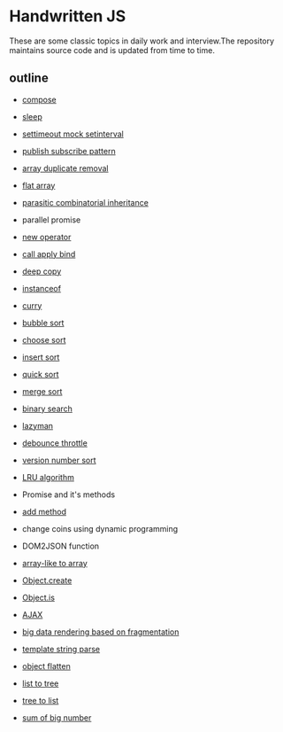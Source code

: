 # Handwritten JS

These are some classic topics in daily work and interview.The repository maintains source code and is updated from time to time.

## outline

- [compose](./src/compose.js)

- [sleep](./src/sleep.js)

- [settimeout mock setinterval](./src/settimeout-mock-setinterval.js)

- [publish subscribe pattern](./src/publish-subscribe.js)

- [array duplicate removal](./src/array-duplicate-removal.js)

- [flat array](./src/flat-array.js)

- [parasitic combinatorial inheritance](./src/parasitic-combinatorial-inheritance.js)

- parallel promise

- [new operator](./src/new-operator.js)

- [call apply bind](./src/call-apply-bind.js)

- [deep copy](./src/deep-copy.js)

- [instanceof](./src/instanceof.js)

- [curry](./src/curry.js)

- [bubble sort](./src/bubble-sort.js)

- [choose sort](./src/choose-sort.js)

- [insert sort](./src/insert-sort.js)

- [quick sort](./src/quick-sort.js)

- [merge sort](./src/merge-sort.js)

- [binary search](./src/binary-search.js)

- [lazyman](./src/lazyman.js)

- [debounce throttle](./src/debounce-throttle.js)

- [version number sort](./src/version-number-sort.js)

- [LRU algorithm](./src/LRU-algorithm.js)

- Promise and it's methods

- [add method](.../src/add-method.js)

- change coins using dynamic programming

- DOM2JSON function

- [array-like to array](./src/array-like-to-array.js)

- [Object.create](./src/object-create.js)

- [Object.is](./src/object-is.js)

- [AJAX](./src/ajax.js)

- [big data rendering based on fragmentation](./src/big-data-render.js)

- [template string parse](./src/template-string-parse.js)

- [object flatten](./src/object-flatten.js)

- [list to tree](./src/list-to-tree.js)

- [tree to list](./src/tree-to-list.js)

- [sum of big number](./src/big-number-sum.js)
